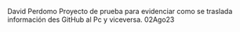 David Perdomo
Proyecto de prueba para evidenciar como se traslada información des GitHub al Pc y viceversa.
02Ago23

